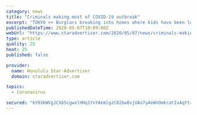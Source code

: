 ```yaml
---
category: news
title: "Criminals making most of COVID-19 outbreak"
excerpt: "TOKYO >> Burglars breaking into homes where kids have been left alone due to school closures, suspects luring children with the promises of coronavirus cures: These are some of the crimes police are warning the public about as criminals take advantage of the COVID-19 pandemic."
publishedDateTime: 2020-05-07T10:09:00Z
webUrl: "https://www.staradvertiser.com/2020/05/07/news/criminals-making-most-of-covid-19-outbreak/"
type: article
quality: 25
heat: 25
published: false

provider:
  name: Honolulu Star-Advertiser
  domain: staradvertiser.com

topics:
  - Coronavirus

secured: "kYO1KWVgJCX65cgwelHHq1YnYAemlgzC82bw8vjUAo7yAeWnOmkcatIxAqYtrHzhd0iaQ5SJxHYwM4kApaHPuWa7D3UqlJwUq8GytbkSmnlG0rec6NJfa+jxxeWThFVmq6QNgMDQWYeU4ddeYy2svyacys4yvx/eluWaj/Yj37kP7ZuIPtp0EuVzQseL7WsWhg+lzCmwJCODQto1x0xx9k8oDnFepCbsVP9BTSshgazlXxSiZchgmmaJSB9KOiZMGAtwofpZ2yhrO0Hlo84/2OQcIGAl4F19NJl53XmKcqGW0zLJsEP/AbkLrIxusPyE;8kFT33ASFNzvZ01YJQTLig=="
---
```


